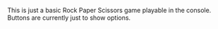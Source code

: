This is just a basic Rock Paper Scissors game playable in the console.
Buttons are currently just to show options.